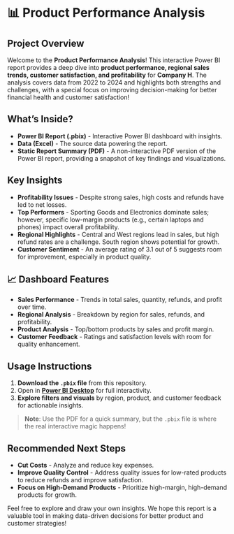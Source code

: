 # 📊 Product Performance Analysis

## Project Overview
Welcome to the **Product Performance Analysis**! This interactive Power BI report provides a deep dive into **product performance, regional sales trends, customer satisfaction, and profitability** for **Company H**. The analysis covers data from 2022 to 2024 and highlights both strengths and challenges, with a special focus on improving decision-making for better financial health and customer satisfaction!

## What’s Inside?
- **Power BI Report (.pbix)** - Interactive Power BI dashboard with insights.
- **Data (Excel)** - The source data powering the report.
- **Static Report Summary (PDF)** - A non-interactive PDF version of the Power BI report, providing a snapshot of key findings and visualizations.

## Key Insights
- **Profitability Issues** - Despite strong sales, high costs and refunds have led to net losses.
- **Top Performers** - Sporting Goods and Electronics dominate sales; however, specific low-margin products (e.g., certain laptops and phones) impact overall profitability.
- **Regional Highlights** - Central and West regions lead in sales, but high refund rates are a challenge. South region shows potential for growth.
- **Customer Sentiment** - An average rating of 3.1 out of 5 suggests room for improvement, especially in product quality.

## 📈 Dashboard Features
- **Sales Performance** - Trends in total sales, quantity, refunds, and profit over time.
- **Regional Analysis** - Breakdown by region for sales, refunds, and profitability.
- **Product Analysis** - Top/bottom products by sales and profit margin.
- **Customer Feedback** - Ratings and satisfaction levels with room for quality enhancement.

## Usage Instructions
1. **Download the `.pbix` file** from this repository.
2. Open in **[Power BI Desktop](https://powerbi.microsoft.com/desktop/)** for full interactivity.
3. **Explore filters and visuals** by region, product, and customer feedback for actionable insights.

> **Note**: Use the PDF for a quick summary, but the `.pbix` file is where the real interactive magic happens!

## Recommended Next Steps
- **Cut Costs** - Analyze and reduce key expenses.
- **Improve Quality Control** - Address quality issues for low-rated products to reduce refunds and improve satisfaction.
- **Focus on High-Demand Products** - Prioritize high-margin, high-demand products for growth.

Feel free to explore and draw your own insights. We hope this report is a valuable tool in making data-driven decisions for better product and customer strategies!
